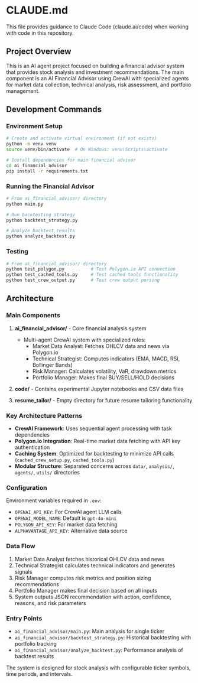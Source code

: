 # CLAUDE.md

This file provides guidance to Claude Code (claude.ai/code) when working with code in this repository.

## Project Overview

This is an AI agent project focused on building a financial advisor system that provides stock analysis and investment recommendations. The main component is an AI Financial Advisor using CrewAI with specialized agents for market data collection, technical analysis, risk assessment, and portfolio management.

## Development Commands

### Environment Setup
```bash
# Create and activate virtual environment (if not exists)
python -m venv venv
source venv/bin/activate  # On Windows: venv\Scripts\activate

# Install dependencies for main financial advisor
cd ai_financial_advisor
pip install -r requirements.txt
```

### Running the Financial Advisor
```bash
# From ai_financial_advisor/ directory
python main.py

# Run backtesting strategy
python backtest_strategy.py

# Analyze backtest results
python analyze_backtest.py
```

### Testing
```bash
# From ai_financial_advisor/ directory
python test_polygon.py          # Test Polygon.io API connection
python test_cached_tools.py     # Test cached tools functionality
python test_crew_output.py      # Test crew output parsing
```

## Architecture

### Main Components

1. **ai_financial_advisor/** - Core financial analysis system
   - Multi-agent CrewAI system with specialized roles:
     - Market Data Analyst: Fetches OHLCV data and news via Polygon.io
     - Technical Strategist: Computes indicators (EMA, MACD, RSI, Bollinger Bands)
     - Risk Manager: Calculates volatility, VaR, drawdown metrics
     - Portfolio Manager: Makes final BUY/SELL/HOLD decisions
   
2. **code/** - Contains experimental Jupyter notebooks and CSV data files

3. **resume_tailor/** - Empty directory for future resume tailoring functionality

### Key Architecture Patterns

- **CrewAI Framework**: Uses sequential agent processing with task dependencies
- **Polygon.io Integration**: Real-time market data fetching with API key authentication
- **Caching System**: Optimized for backtesting to minimize API calls (`cached_crew_setup.py`, `cached_tools.py`)
- **Modular Structure**: Separated concerns across `data/`, `analysis/`, `agents/`, `utils/` directories

### Configuration

Environment variables required in `.env`:
- `OPENAI_API_KEY`: For CrewAI agent LLM calls
- `OPENAI_MODEL_NAME`: Default is `gpt-4o-mini`
- `POLYGON_API_KEY`: For market data fetching
- `ALPHAVANTAGE_API_KEY`: Alternative data source

### Data Flow

1. Market Data Analyst fetches historical OHLCV data and news
2. Technical Strategist calculates technical indicators and generates signals
3. Risk Manager computes risk metrics and position sizing recommendations
4. Portfolio Manager makes final decision based on all inputs
5. System outputs JSON recommendation with action, confidence, reasons, and risk parameters

### Entry Points

- `ai_financial_advisor/main.py`: Main analysis for single ticker
- `ai_financial_advisor/backtest_strategy.py`: Historical backtesting with portfolio tracking
- `ai_financial_advisor/analyze_backtest.py`: Performance analysis of backtest results

The system is designed for stock analysis with configurable ticker symbols, time periods, and intervals.